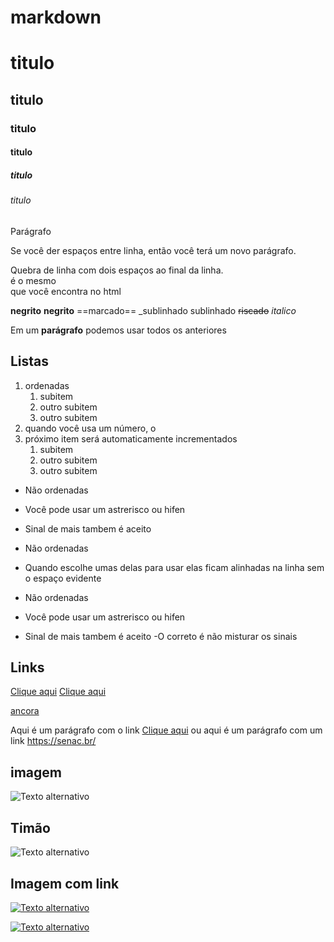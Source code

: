 # markdown

# titulo 
## titulo 
### titulo 
#### titulo 
##### titulo 
###### titulo 

Parágrafo 

Se você der espaços 
entre linha, então você 
terá um novo parágrafo.

Quebra de linha 
com dois espaços 
ao final da linha.<br> é o mesmo <br> que você encontra no html

**negrito**
__negrito__
==marcado==
_sublinhado 
sublinhado
~~riscado~~
_italico_

Em um **parágrafo** podemos usar todos os anteriores 

## Listas 

1. ordenadas 
    1. subitem
    1. outro subitem
    1. outro subitem
2. quando você usa um número, o 
3. próximo item será automaticamente incrementados 
    1. subitem
    1. outro subitem
    1. outro subitem

- Não ordenadas 
* Você pode usar um astrerisco ou hifen 
+ Sinal de mais tambem é aceito

- Não ordenadas 
- Quando escolhe umas delas para usar elas ficam alinhadas na linha sem o espaço evidente 

- Não ordenadas 
- Você pode usar um astrerisco ou hifen 
- Sinal de mais tambem é aceito
-O correto é não misturar os sinais 

## Links 

[Clique aqui](https://senac.br/)
[Clique aqui](https://github.com/Brunolopessobral/)

[ancora](#markdown)

Aqui é um parágrafo com o link [Clique aqui](https://senac.br/ "Titulo para esse link") ou aqui é um parágrafo com um link https://senac.br/

## imagem 

![Texto alternativo](https://embarcados.com.br/wp-content/uploads/2015/02/imagem-de-destaque-39.png)

## Timão 

![Texto alternativo](https://img.olympics.com/images/image/private/t_s_16_9_g_auto/t_s_w960/f_auto/primary/yepfdlktx1jrdfpfo0tb)

## Imagem com link



[![Texto alternativo](https://embarcados.com.br/wp-content/uploads/2015/02/imagem-de-destaque-39.png)](https://gmail.com)

[![Texto alternativo](https://embarcados.com.br/wp-content/uploads/2015/02/imagem-de-destaque-39.png)](https://github.com/Brunolopessobral)